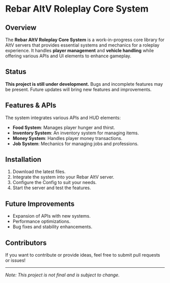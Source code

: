 # Rebar AltV Roleplay Core System

## Overview
The **Rebar AltV Roleplay Core System** is a work-in-progress core library for AltV servers that provides essential systems and mechanics for a roleplay experience. It handles **player management** and **vehicle handling** while offering various APIs and UI elements to enhance gameplay.

## Status
**This project is still under development.** Bugs and incomplete features may be present. Future updates will bring new features and improvements.

## Features & APIs
The system integrates various APIs and HUD elements:
- **Food System**: Manages player hunger and thirst.
- **Inventory System**: An inventory system for managing items.
- **Money System**: Handles player money transactions.
- **Job System**: Mechanics for managing jobs and professions.

## Installation
1. Download the latest files.
2. Integrate the system into your Rebar AltV server.
3. Configure the Config to suit your needs.
4. Start the server and test the features.

## Future Improvements
- Expansion of APIs with new systems.
- Performance optimizations.
- Bug fixes and stability enhancements.

## Contributors
If you want to contribute or provide ideas, feel free to submit pull requests or issues!

---
*Note: This project is not final and is subject to change.*

